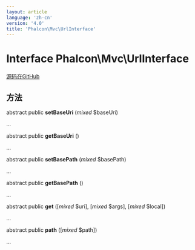 ```yaml
---
layout: article
language: 'zh-cn'
version: '4.0'
title: 'Phalcon\Mvc\UrlInterface'
---
```


# Interface **Phalcon\Mvc\UrlInterface**

<a href="https://github.com/phalcon/cphalcon/tree/v4.0.0/phalcon/mvc/urlinterface.zep" class="btn btn-default btn-sm">源码在GitHub</a>

## 方法

abstract public **setBaseUri** (*mixed* $baseUri)

...

abstract public **getBaseUri** ()

...

abstract public **setBasePath** (*mixed* $basePath)

...

abstract public **getBasePath** ()

...

abstract public **get** ([*mixed* $uri], [*mixed* $args], [*mixed* $local])

...

abstract public **path** ([*mixed* $path])

...